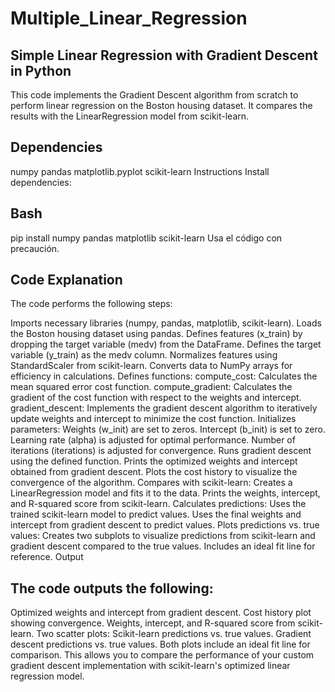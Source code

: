 # Multiple_Linear_Regression

## Simple Linear Regression with Gradient Descent in Python
This code implements the Gradient Descent algorithm from scratch to perform linear regression on the Boston housing dataset. It compares the results with the LinearRegression model from scikit-learn.

## Dependencies
numpy
pandas
matplotlib.pyplot
scikit-learn
Instructions
Install dependencies:

## Bash
pip install numpy pandas matplotlib scikit-learn
Usa el código con precaución.

## Code Explanation
The code performs the following steps:

Imports necessary libraries (numpy, pandas, matplotlib, scikit-learn).
Loads the Boston housing dataset using pandas.
Defines features (x_train) by dropping the target variable (medv) from the DataFrame.
Defines the target variable (y_train) as the medv column.
Normalizes features using StandardScaler from scikit-learn.
Converts data to NumPy arrays for efficiency in calculations.
Defines functions:
compute_cost: Calculates the mean squared error cost function.
compute_gradient: Calculates the gradient of the cost function with respect to the weights and intercept.
gradient_descent: Implements the gradient descent algorithm to iteratively update weights and intercept to minimize the cost function.
Initializes parameters:
Weights (w_init) are set to zeros.
Intercept (b_init) is set to zero.
Learning rate (alpha) is adjusted for optimal performance.
Number of iterations (iterations) is adjusted for convergence.
Runs gradient descent using the defined function.
Prints the optimized weights and intercept obtained from gradient descent.
Plots the cost history to visualize the convergence of the algorithm.
Compares with scikit-learn:
Creates a LinearRegression model and fits it to the data.
Prints the weights, intercept, and R-squared score from scikit-learn.
Calculates predictions:
Uses the trained scikit-learn model to predict values.
Uses the final weights and intercept from gradient descent to predict values.
Plots predictions vs. true values:
Creates two subplots to visualize predictions from scikit-learn and gradient descent compared to the true values.
Includes an ideal fit line for reference.
Output

## The code outputs the following:

Optimized weights and intercept from gradient descent.
Cost history plot showing convergence.
Weights, intercept, and R-squared score from scikit-learn.
Two scatter plots:
Scikit-learn predictions vs. true values.
Gradient descent predictions vs. true values.
Both plots include an ideal fit line for comparison.
This allows you to compare the performance of your custom gradient descent implementation with scikit-learn's optimized linear regression model.
